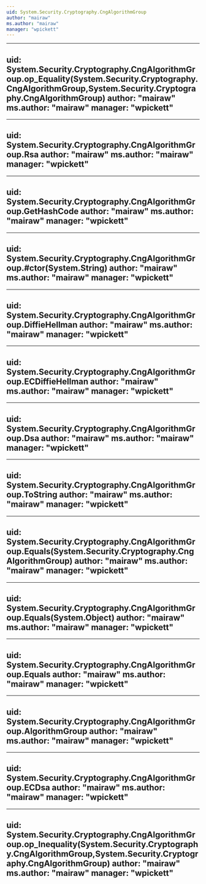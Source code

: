 ```yaml
---
uid: System.Security.Cryptography.CngAlgorithmGroup
author: "mairaw"
ms.author: "mairaw"
manager: "wpickett"
---
```


---
uid: System.Security.Cryptography.CngAlgorithmGroup.op_Equality(System.Security.Cryptography.CngAlgorithmGroup,System.Security.Cryptography.CngAlgorithmGroup)
author: "mairaw"
ms.author: "mairaw"
manager: "wpickett"
---

---
uid: System.Security.Cryptography.CngAlgorithmGroup.Rsa
author: "mairaw"
ms.author: "mairaw"
manager: "wpickett"
---

---
uid: System.Security.Cryptography.CngAlgorithmGroup.GetHashCode
author: "mairaw"
ms.author: "mairaw"
manager: "wpickett"
---

---
uid: System.Security.Cryptography.CngAlgorithmGroup.#ctor(System.String)
author: "mairaw"
ms.author: "mairaw"
manager: "wpickett"
---

---
uid: System.Security.Cryptography.CngAlgorithmGroup.DiffieHellman
author: "mairaw"
ms.author: "mairaw"
manager: "wpickett"
---

---
uid: System.Security.Cryptography.CngAlgorithmGroup.ECDiffieHellman
author: "mairaw"
ms.author: "mairaw"
manager: "wpickett"
---

---
uid: System.Security.Cryptography.CngAlgorithmGroup.Dsa
author: "mairaw"
ms.author: "mairaw"
manager: "wpickett"
---

---
uid: System.Security.Cryptography.CngAlgorithmGroup.ToString
author: "mairaw"
ms.author: "mairaw"
manager: "wpickett"
---

---
uid: System.Security.Cryptography.CngAlgorithmGroup.Equals(System.Security.Cryptography.CngAlgorithmGroup)
author: "mairaw"
ms.author: "mairaw"
manager: "wpickett"
---

---
uid: System.Security.Cryptography.CngAlgorithmGroup.Equals(System.Object)
author: "mairaw"
ms.author: "mairaw"
manager: "wpickett"
---

---
uid: System.Security.Cryptography.CngAlgorithmGroup.Equals
author: "mairaw"
ms.author: "mairaw"
manager: "wpickett"
---

---
uid: System.Security.Cryptography.CngAlgorithmGroup.AlgorithmGroup
author: "mairaw"
ms.author: "mairaw"
manager: "wpickett"
---

---
uid: System.Security.Cryptography.CngAlgorithmGroup.ECDsa
author: "mairaw"
ms.author: "mairaw"
manager: "wpickett"
---

---
uid: System.Security.Cryptography.CngAlgorithmGroup.op_Inequality(System.Security.Cryptography.CngAlgorithmGroup,System.Security.Cryptography.CngAlgorithmGroup)
author: "mairaw"
ms.author: "mairaw"
manager: "wpickett"
---
